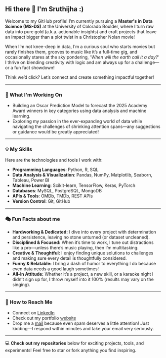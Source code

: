 ## Hi there 👋 I'm Sruthijha :)

Welcome to my GitHub profile! I’m currently pursuing a **Master's in Data Science (MS-DS)** at the University of Colorado Boulder, where I turn raw data into pure gold (a.k.a. actionable insights) and craft projects that leave an impact bigger than a plot twist in a Christopher Nolan movie!

When I’m not knee-deep in data, I’m a curious soul who starts movies but rarely finishes them, grooves to music like it’s a full-time gig, and occasionally stares at the sky pondering, *'When will the earth call it a day?'* I thrive on blending creativity with logic and am always up for a challenge—or a fun fact showdown!

Think we’d click? Let’s connect and create something impactful together!

---

### 🌱 What I'm Working On
- Building an Oscar Prediction Model to forecast the 2025 Academy Award winners in key categories using data analysis and machine learning.
- Exploring my passion in the ever-expanding world of data while navigating the challenges of shrinking attention spans—any suggestions or guidance would be greatly appreciated!

---

### 💡 My Skills
Here are the technologies and tools I work with:
- **Programming Languages**: Python, R, SQL
- **Data Analysis & Visualization**: Pandas, NumPy, Matplotlib, Seaborn, Tableau, Power BI
- **Machine Learning**: Scikit-learn, TensorFlow, Keras, PyTorch
- **Databases**: MySQL, PostgreSQL, MongoDB
- **APIs & Tools**: OMDb, TMDb, REST APIs
- **Version Control**: Git, GitHub
  
------

### 🎭 Fun Facts about me
- **Hardworking & Dedicated:** I dive into every project with determination and persistence, leaving no stone unturned (or dataset uncleaned). 
- **Disciplined & Focused:** When it’s time to work, I tune out distractions like a pro—unless there’s music playing, then I’m multitasking.
- **Creative & Thoughtful:** I enjoy finding unique solutions to challenges and making sure every detail is thoughtfully considered. 
- **Funny & Relatable:** I bring a dash of humor to everything I do because even data needs a good laugh sometimes!
- **All-In Attitude:** Whether it’s a project, a new skill, or a karaoke night I didn’t sign up for, I throw myself into it 100% (results may vary on the singing).

------

### 📧 How to Reach Me
- Connect on [LinkedIn](https://www.linkedin.com/in/sruthijha/) 
- Check out my portfolio [website](https://github.com)
- Drop me a [mail](sruthipagolu@gmail.com) because even spam deserves a little attention! Just kidding—I respond within minutes and take your email very seriously.

---

💻 **Check out my repositories** below for exciting projects, tools, and experiments! Feel free to star or fork anything you find inspiring.

